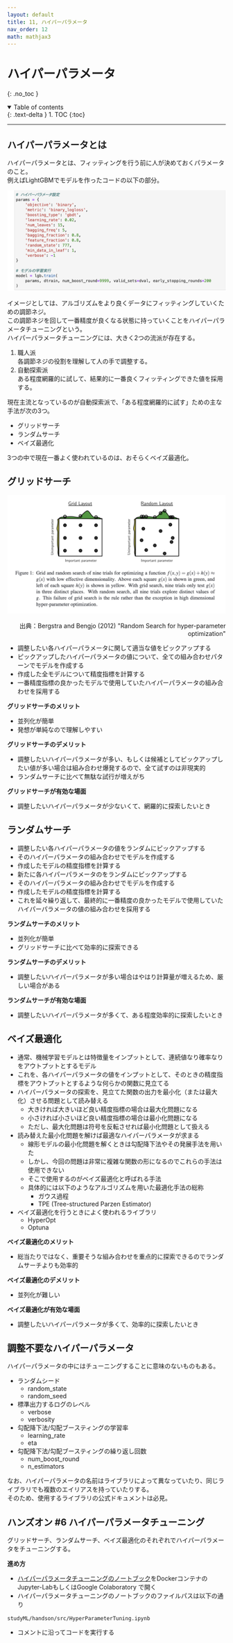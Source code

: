 ```yaml
---
layout: default
title: 11, ハイパーパラメータ
nav_order: 12
math: mathjax3
---
```


# ハイパーパラメータ
{: .no_toc }

<details open markdown="block">
  <summary>
    Table of contents
  </summary>
  {: .text-delta }
1. TOC
{:toc}
</details>

---


## ハイパーパラメータとは

ハイパーパラメータとは、フィッティングを行う前に人が決めておくパラメータのこと。  
例えばLightGBMでモデルを作ったコードの以下の部分。  

![figure HyperParamsExample.png](./figures/HyperParamsExample.png)

イメージとしては、アルゴリズムをより良くデータにフィッティングしていくための調節ネジ。  
この調節ネジを回して一番精度が良くなる状態に持っていくことをハイパーパラメータチューニングという。  
ハイパーパラメータチューニングには、大きく2つの流派が存在する。  
1. 職人派  
  各調節ネジの役割を理解して人の手で調整する。
2. 自動探索派  
  ある程度網羅的に試して、結果的に一番良くフィッティングできた値を採用する。

現在主流となっているのが自動探索派で、「ある程度網羅的に試す」ための主な手法が次の3つ。  
- グリッドサーチ
- ランダムサーチ
- ベイズ最適化

3つの中で現在一番よく使われているのは、おそらくベイズ最適化。

## グリッドサーチ

![figure GridSearchRandomSearch](./figures/GridSearchRandomSearch.png)
<div style="text-align: right;">
出典：Bergstra and Bengjo (2012) "Random Search for hyper-parameter optimization"
</div>

- 調整したい各ハイパーパラメータに関して適当な値をピックアップする
- ピックアップしたハイパーパラメータの値について、全ての組み合わせパターンでモデルを作成する
- 作成した全モデルについて精度指標を計算する
- 一番精度指標の良かったモデルで使用していたハイパーパラメータの組み合わせを採用する

**グリッドサーチのメリット**
- 並列化が簡単
- 発想が単純なので理解しやすい

**グリッドサーチのデメリット**
- 調整したいハイパーパラメータが多い、もしくは候補としてピックアップしたい値が多い場合は組み合わせ爆発するので、全て試すのは非現実的
- ランダムサーチに比べて無駄な試行が増えがち

**グリッドサーチが有効な場面**
- 調整したいハイパーパラメータが少ないくて、網羅的に探索したいとき

## ランダムサーチ

- 調整したい各ハイパーパラメータの値をランダムにピックアップする
- そのハイパーパラメータの組み合わせでモデルを作成する
- 作成したモデルの精度指標を計算する
- 新たに各ハイパーパラメータのをランダムにピックアップする
- そのハイパーパラメータの組み合わせでモデルを作成する
- 作成したモデルの精度指標を計算する
- これを延々繰り返して、最終的に一番精度の良かったモデルで使用していたハイパーパラメータの値の組み合わせを採用する

**ランダムサーチのメリット**
- 並列化が簡単
- グリッドサーチに比べて効率的に探索できる

**ランダムサーチのデメリット**
- 調整したいハイパーパラメータが多い場合はやはり計算量が増えるため、厳しい場合がある

**ランダムサーチが有効な場面**
- 調整したいハイパーパラメータが多くて、ある程度効率的に探索したいとき

## ベイズ最適化

- 通常、機械学習モデルとは特徴量をインプットとして、連続値なり確率なりをアウトプットとするモデル
- これを、各ハイパーパラメータの値をインプットとして、そのときの精度指標をアウトプットとするような何らかの関数に見立てる
- ハイパーパラメータの探索を、見立てた関数の出力を最小化（または最大化）させる問題として読み替える
  - 大きければ大きいほど良い精度指標の場合は最大化問題になる
  - 小さければ小さいほど良い精度指標の場合は最小化問題になる
  - ただし、最大化問題は符号を反転させれば最小化問題として扱える
- 読み替えた最小化問題を解けば最適なハイパーパラメータが求まる
  - 線形モデルの最小化問題を解くときは勾配降下法やその発展手法を用いた
  - しかし、今回の問題は非常に複雑な関数の形になるのでこれらの手法は使用できない
  - そこで使用するのがベイズ最適化と呼ばれる手法
  - 具体的には以下のようなアルゴリズムを用いた最適化手法の総称
    - ガウス過程
    - TPE (Tree-structured Parzen Estimator)
- ベイズ最適化を行うときによく使われるライブラリ
  - HyperOpt
  - Optuna

**ベイズ最適化のメリット**
- 総当たりではなく、重要そうな組み合わせを重点的に探索できるのでランダムサーチよりも効率的

**ベイズ最適化のデメリット**
- 並列化が難しい

**ベイズ最適化が有効な場面**
- 調整したいハイパーパラメータが多くて、効率的に探索したいとき

## 調整不要なハイパーパラメータ

ハイパーパラメータの中にはチューニングすることに意味のないものもある。  

- ランダムシード
  - random_state
  - random_seed
- 標準出力するログのレベル
  - verbose
  - verbosity
- 勾配降下法/勾配ブースティングの学習率
  - learning_rate
  - eta
- 勾配降下法/勾配ブースティングの繰り返し回数
  - num_boost_round
  - n_estimators

なお、ハイパーパラメータの名前はライブラリによって異なっていたり、同じライブラリでも複数のエイリアスを持っていたりする。  
そのため、使用するライブラリの公式ドキュメントは必見。

## ハンズオン #6 ハイパーパラメータチューニング

グリッドサーチ、ランダムサーチ、ベイズ最適化のそれぞれでハイパーパラメータをチューニングする。  

**進め方**
- [ハイパーパラメータチューニングのノートブック](https://github.com/suchu3/studyML/blob/main/handson/src/HyperParameterTuning.ipynb)をDockerコンテナのJupyter-LabもしくはGoogle Colaboratory で開く
- ハイパーパラメータチューニングのノートブックのファイルパスは以下の通り
```
studyML/handson/src/HyperParameterTuning.ipynb
```
- コメントに沿ってコードを実行する